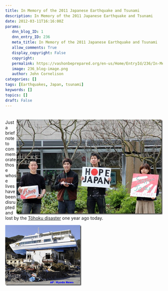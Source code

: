 ```yaml
---
title: In Memory of the 2011 Japanese Earthquake and Tsunami
description: In Memory of the 2011 Japanese Earthquake and Tsunami
date: 2012-03-11T16:16:00Z
params:
   dnn_blog_ID: 1
   dnn_entry_ID: 236
   meta_title: In Memory of the 2011 Japanese Earthquake and Tsunami
   allow_comments: True
   display_copyright: False
   copyright: 
   permalink: https://vashonbeprepared.org/en-us/Home/EntryId/236/In-Memory-of-the-2011-Japanese-Earthquake-and-Tsunami
   image: 236_blog-image.png
   author: John Cornelison
categories: []
tags: [Earthquakes, Japan, tsunami]
keywords: []
topics: []
draft: False
---
```


<div class="wlWriterHeaderFooter" style="padding-bottom: 4px; margin: 0px; padding-left: 0px; padding-right: 0px; float: none; padding-top: 4px;"> </div>
<p><a href="/images/dnnBlog/1/88/Windows-Live-Writer-Support-Japan_EAD4-ff_1267574c_2.jpg"><img alt="" width="468" height="304" align="right" style="float: right;border: 0px solid;" src="/images/dnnBlog/1/88/Windows-Live-Writer-Support-Japan_EAD4-ff_1267574c_thumb.jpg" /></a>Just a brief note to commemorate those whose lives have been disrupted and lost by the <a href="http://en.wikipedia.org/wiki/2011_T%C5%8Dhoku_earthquake_and_tsunami" target="_blank">Tōhoku disaster</a> one year ago today. </p>
<p><a href="http://blogs.sacbee.com/photos/2011/09/japan-marks-6-months-since-ear.html"><img width="244" height="194" title="image" alt="image" src="/images/dnnBlog/1/192/Windows-Live-Writer-Japan-starts-to-clear-the-debree_101E5-image_3.png" /></a></p>
